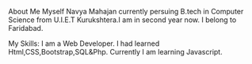 About Me
Myself Navya Mahajan currently persuing B.tech in Computer Science from U.I.E.T Kurukshtera.I am in second year now. I belong to Faridabad.

My Skills: I am a Web Developer. I had learned Html,CSS,Bootstrap,SQL&Php. Currently I am learning Javascript.

 
